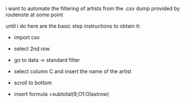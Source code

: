 
i want to automate the filtering of artists from the .csv dump provided by routenote at some point

until i do here are the basic step instructions to obtain it:

* import csv

* select 2nd row

* go to data -> standard filter

* select column C and insert the name of the artist

* scroll to bottom

* insert formula =subtotal(9;O1:Olastrow)
